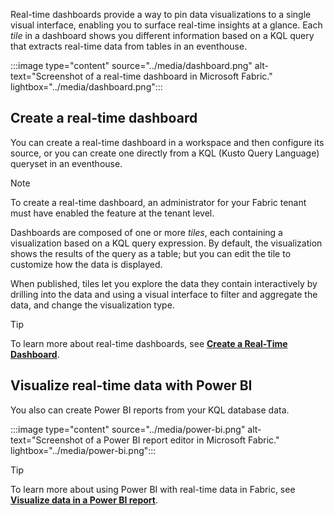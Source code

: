 Real-time dashboards provide a way to pin data visualizations to a single visual interface, enabling you to surface real-time insights at a glance. Each *tile* in a dashboard shows you different information based on a KQL query that extracts real-time data from tables in an eventhouse.

:::image type="content" source="../media/dashboard.png" alt-text="Screenshot of a real-time dashboard in Microsoft Fabric." lightbox="../media/dashboard.png":::

## Create a real-time dashboard

You can create a real-time dashboard in a workspace and then configure its source, or you can create one directly from a KQL (Kusto Query Language) queryset in an eventhouse.

> [!NOTE]
> To create a real-time dashboard, an administrator for your Fabric tenant must have enabled the feature at the tenant level.

Dashboards are composed of one or more *tiles*, each containing a visualization based on a KQL query expression. By default, the visualization shows the results of the query as a table; but you can edit the tile to customize how the data is displayed.

When published, tiles let you explore the data they contain interactively by drilling into the data and using a visual interface to filter and aggregate the data, and change the visualization type.

> [!TIP]
> To learn more about real-time dashboards, see **[Create a Real-Time Dashboard](/fabric/real-time-intelligence/dashboard-real-time-create)**.

## Visualize real-time data with Power BI

You also can create Power BI reports from your KQL database data.

:::image type="content" source="../media/power-bi.png" alt-text="Screenshot of a Power BI report editor in Microsoft Fabric." lightbox="../media/power-bi.png":::

> [!TIP]
> To learn more about using Power BI with real-time data in Fabric, see **[Visualize data in a Power BI report](/fabric/real-time-intelligence/create-powerbi-report)**.
